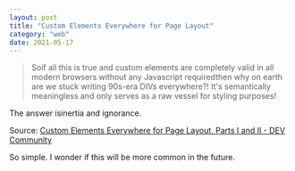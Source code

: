 ```yaml
---
layout: post
title: "Custom Elements Everywhere for Page Layout"
category: "web"
date: 2021-05-17
---
```


>Soif all this is true and custom elements are completely valid in all modern browsers without any Javascript requiredthen why on earth are we stuck writing 90s-era DIVs everywhere?! It's semantically meaningless and only serves as a raw vessel for styling purposes!

The answer isinertia and ignorance.

Source: [Custom Elements Everywhere for Page Layout, Parts I and II - DEV Community](https://www.bridgetownrb.com/showcase/custom-html-elements-everywhere-for-page-layout/)

So simple. I wonder if this will be more common in the future. 
